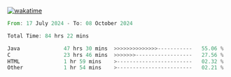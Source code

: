 [![wakatime](https://wakatime.com/badge/user/5970ac98-85fb-4bfd-a7d8-142e7d5bd274.svg)](https://wakatime.com/@5970ac98-85fb-4bfd-a7d8-142e7d5bd274)

<!--START_SECTION:waka-->

```rust
From: 17 July 2024 - To: 08 October 2024

Total Time: 84 hrs 22 mins

Java              47 hrs 30 mins  >>>>>>>>>>>>>>-----------   55.06 %
C                 23 hrs 46 mins  >>>>>>>------------------   27.56 %
HTML              1 hr 59 mins    >------------------------   02.32 %
Other             1 hr 54 mins    >------------------------   02.21 %
```

<!--END_SECTION:waka-->
